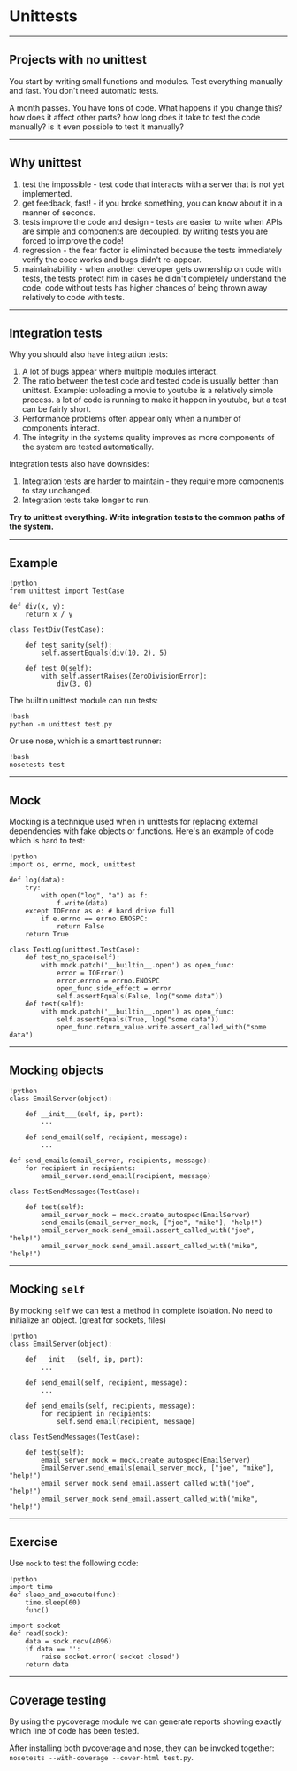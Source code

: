 # Unittests

---

## Projects with no unittest

You start by writing small functions and modules. Test everything manually and fast. You don't need automatic tests. 

A month passes. You have tons of code. What happens if you change this? how does it affect other parts? how long does it take to test the code manually? is it even possible to test it manually?

---

## Why unittest

1. test the impossible - test code that interacts with a server that is not yet implemented.
2. get feedback, fast! - if you broke something, you can know about it in a manner of seconds.
3. tests improve the code and design - tests are easier to write when APIs are simple and components are decoupled. by writing tests you are forced to improve the code!
4. regression - the fear factor is eliminated because the tests immediately verify the code works and bugs didn't re-appear.
5. maintainabillity - when another developer gets ownership on code with tests, the tests protect him in cases he didn't completely understand the code. code without tests has higher chances of being thrown away relatively to code with tests.

---

## Integration tests

Why you should also have integration tests:

1. A lot of bugs appear where multiple modules interact.
2. The ratio between the test code and tested code is usually better than unittest. Example: uploading a movie to youtube is a relatively simple process. a lot of code is running to make it happen in youtube, but a test can be fairly short.
3. Performance problems often appear only when a number of components interact.
4. The integrity in the systems quality improves as more components of the system are tested automatically.

Integration tests also have downsides:

1. Integration tests are harder to maintain - they require more components to stay unchanged.
2. Integration tests take longer to run.

**Try to unittest everything. Write integration tests to the common paths of the system.**

---

## Example

	!python
	from unittest import TestCase

	def div(x, y):
		return x / y

	class TestDiv(TestCase):
		
		def test_sanity(self):
			self.assertEquals(div(10, 2), 5)
		
		def test_0(self):
			with self.assertRaises(ZeroDivisionError):
				div(3, 0)
		
The builtin unittest module can run tests:

	!bash
	python -m unittest test.py
	
Or use nose, which is a smart test runner:
	
	!bash
	nosetests test

---

## Mock

Mocking is a technique used when in unittests for replacing external dependencies with fake objects or functions. Here's an example of code which is hard to test:
	
	!python
	import os, errno, mock, unittest
	
	def log(data):
		try:
			with open("log", "a") as f:
				f.write(data)
		except IOError as e: # hard drive full
			if e.errno == errno.ENOSPC:
				return False
		return True
	
	class TestLog(unittest.TestCase):
		def test_no_space(self):
			with mock.patch('__builtin__.open') as open_func:
				error = IOError()
				error.errno = errno.ENOSPC
				open_func.side_effect = error
				self.assertEquals(False, log("some data"))
		def test(self):
			with mock.patch('__builtin__.open') as open_func:
				self.assertEquals(True, log("some data"))
				open_func.return_value.write.assert_called_with("some data")
				
---

## Mocking objects

	!python
	class EmailServer(object):
		
		def __init___(self, ip, port):
			...
			
		def send_email(self, recipient, message):
			...
			
	def send_emails(email_server, recipients, message):
		for recipient in recipients:
			email_server.send_email(recipient, message)
		
	class TestSendMessages(TestCase):
	
		def test(self):
	        email_server_mock = mock.create_autospec(EmailServer)
			send_emails(email_server_mock, ["joe", "mike"], "help!")
			email_server_mock.send_email.assert_called_with("joe", "help!")
			email_server_mock.send_email.assert_called_with("mike", "help!")

---

## Mocking `self`

By mocking `self` we can test a method in complete isolation. No need to initialize an object. (great for sockets, files)

	!python
	class EmailServer(object):
		
		def __init___(self, ip, port):
			...
			
		def send_email(self, recipient, message):
			...
			
		def send_emails(self, recipients, message):
			for recipient in recipients:
				self.send_email(recipient, message)
			
	class TestSendMessages(TestCase):
	
		def test(self):
	        email_server_mock = mock.create_autospec(EmailServer)
			EmailServer.send_emails(email_server_mock, ["joe", "mike"], "help!")
			email_server_mock.send_email.assert_called_with("joe", "help!")
			email_server_mock.send_email.assert_called_with("mike", "help!")

---

## Exercise

Use `mock` to test the following code:

	!python
	import time
	def sleep_and_execute(func):
	    time.sleep(60)
		func()

	import socket
	def read(sock):
		data = sock.recv(4096)
		if data == '':
			raise socket.error('socket closed')
		return data
		
---

## Coverage testing

By using the pycoverage module we can generate reports showing exactly which line of code has been tested.

After installing both pycoverage and nose, they can be invoked together: `nosetests --with-coverage --cover-html test.py`.
